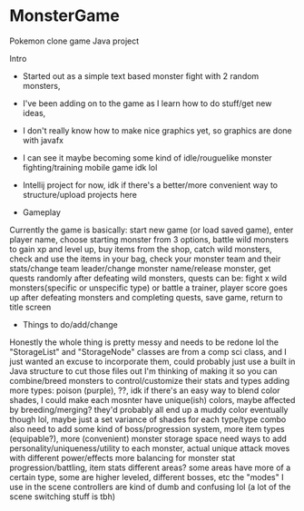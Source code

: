 # MonsterGame
Pokemon clone game Java project

Intro
* Started out as a simple text based monster fight with 2 random monsters,
* I've been adding on to the game as I learn how to do stuff/get new ideas,
* I don't really know how to make nice graphics yet, so graphics are done with javafx
* I can see it maybe becoming some kind of idle/rouguelike monster fighting/training mobile game idk lol
* Intellij project for now, idk if there's a better/more convenient way to structure/upload projects here


* Gameplay

Currently the game is basically:
start new game (or load saved game),
enter player name,
choose starting monster from 3 options,
battle wild monsters to gain xp and level up,
buy items from the shop, catch wild monsters,
check and use the items in your bag,
check your monster team and their stats/change team leader/change monster name/release monster,
get quests randomly after defeating wild monsters, quests can be: fight x wild monsters(specific or unspecific type) or battle a trainer,
player score goes up after defeating monsters and completing quests,
save game, return to title screen


* Things to do/add/change

Honestly the whole thing is pretty messy and needs to be redone lol
the "StorageList" and "StorageNode" classes are from a comp sci class, and I just wanted an excuse to incorporate them, 
could probably just use a built in Java structure to cut those files out
I'm thinking of making it so you can combine/breed monsters to control/customize their stats and types
adding more types: poison (purple), ??, idk
if there's an easy way to blend color shades, I could make each mosnter have unique(ish) colors, maybe affected by breeding/merging?
they'd probably all end up a muddy color eventually though lol, maybe just a set variance of shades for each type/type combo
also need to add some kind of boss/progression system, more item types (equipable?), more (convenient) monster storage space
need ways to add personality/uniqueness/utility to each monster, actual unique attack moves with different power/effects
more balancing for monster stat progression/battling, item stats
different areas? some areas have more of a certain type, some are higher leveled, different bosses, etc
the "modes" I use in the scene controllers are kind of dumb and confusing lol (a lot of the scene switching stuff is tbh)
